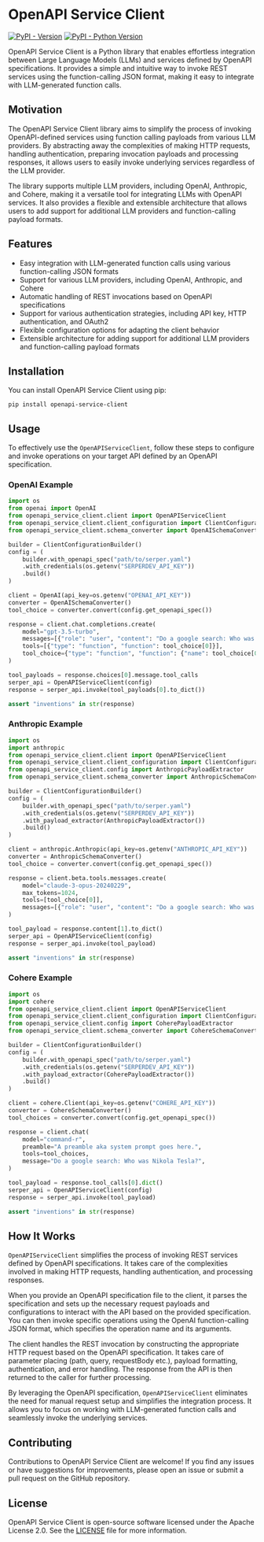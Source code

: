 # OpenAPI Service Client
[![PyPI - Version](https://img.shields.io/pypi/v/openapi-service-client.svg)](https://pypi.org/project/openapi-service-client)
[![PyPI - Python Version](https://img.shields.io/pypi/pyversions/openapi-service-client.svg)](https://pypi.org/project/openapi-service-client)


OpenAPI Service Client is a Python library that enables effortless integration between Large Language Models (LLMs) and services defined by OpenAPI specifications. It provides a simple and intuitive way to invoke REST services using the function-calling JSON format, making it easy to integrate with LLM-generated function calls.

## Motivation

The OpenAPI Service Client library aims to simplify the process of invoking OpenAPI-defined services using function calling payloads from various LLM providers. By abstracting away the complexities of making HTTP requests, handling authentication, preparing invocation payloads and processing responses, it allows users to easily invoke underlying services regardless of the LLM provider.

The library supports multiple LLM providers, including OpenAI, Anthropic, and Cohere, making it a versatile tool for integrating LLMs with OpenAPI services. It also provides a flexible and extensible architecture that allows users to add support for additional LLM providers and function-calling payload formats.

## Features

- Easy integration with LLM-generated function calls using various function-calling JSON formats
- Support for various LLM providers, including OpenAI, Anthropic, and Cohere
- Automatic handling of REST invocations based on OpenAPI specifications
- Support for various authentication strategies, including API key, HTTP authentication, and OAuth2
- Flexible configuration options for adapting the client behavior
- Extensible architecture for adding support for additional LLM providers and function-calling payload formats


## Installation

You can install OpenAPI Service Client using pip:

```shell
pip install openapi-service-client
```

## Usage

To effectively use the `OpenAPIServiceClient`, follow these steps to configure and invoke operations on your target API defined by an OpenAPI specification.

### OpenAI Example

```python
import os
from openai import OpenAI
from openapi_service_client.client import OpenAPIServiceClient
from openapi_service_client.client_configuration import ClientConfigurationBuilder
from openapi_service_client.schema_converter import OpenAISchemaConverter

builder = ClientConfigurationBuilder()
config = (
    builder.with_openapi_spec("path/to/serper.yaml")
    .with_credentials(os.getenv("SERPERDEV_API_KEY"))
    .build()
)

client = OpenAI(api_key=os.getenv("OPENAI_API_KEY"))
converter = OpenAISchemaConverter()
tool_choice = converter.convert(config.get_openapi_spec())

response = client.chat.completions.create(
    model="gpt-3.5-turbo",
    messages=[{"role": "user", "content": "Do a google search: Who was Nikola Tesla?"}],
    tools=[{"type": "function", "function": tool_choice[0]}],
    tool_choice={"type": "function", "function": {"name": tool_choice[0]["name"]}},
)

tool_payloads = response.choices[0].message.tool_calls
serper_api = OpenAPIServiceClient(config)
response = serper_api.invoke(tool_payloads[0].to_dict())

assert "inventions" in str(response)
```

### Anthropic Example

```python
import os
import anthropic
from openapi_service_client.client import OpenAPIServiceClient
from openapi_service_client.client_configuration import ClientConfigurationBuilder
from openapi_service_client.config import AnthropicPayloadExtractor
from openapi_service_client.schema_converter import AnthropicSchemaConverter

builder = ClientConfigurationBuilder()
config = (
    builder.with_openapi_spec("path/to/serper.yaml")  
    .with_credentials(os.getenv("SERPERDEV_API_KEY"))
    .with_payload_extractor(AnthropicPayloadExtractor())
    .build()
)

client = anthropic.Anthropic(api_key=os.getenv("ANTHROPIC_API_KEY"))
converter = AnthropicSchemaConverter()
tool_choice = converter.convert(config.get_openapi_spec())

response = client.beta.tools.messages.create(
    model="claude-3-opus-20240229",
    max_tokens=1024,
    tools=[tool_choice[0]],
    messages=[{"role": "user", "content": "Do a google search: Who was Nikola Tesla?"}],
)

tool_payload = response.content[1].to_dict()
serper_api = OpenAPIServiceClient(config)
response = serper_api.invoke(tool_payload)

assert "inventions" in str(response)
```
### Cohere Example

```python
import os
import cohere
from openapi_service_client.client import OpenAPIServiceClient
from openapi_service_client.client_configuration import ClientConfigurationBuilder
from openapi_service_client.config import CoherePayloadExtractor
from openapi_service_client.schema_converter import CohereSchemaConverter

builder = ClientConfigurationBuilder()
config = (
    builder.with_openapi_spec("path/to/serper.yaml")
    .with_credentials(os.getenv("SERPERDEV_API_KEY"))
    .with_payload_extractor(CoherePayloadExtractor())
    .build()
)

client = cohere.Client(api_key=os.getenv("COHERE_API_KEY"))
converter = CohereSchemaConverter()
tool_choices = converter.convert(config.get_openapi_spec())

response = client.chat(
    model="command-r",
    preamble="A preamble aka system prompt goes here.",
    tools=tool_choices,
    message="Do a google search: Who was Nikola Tesla?",
)

tool_payload = response.tool_calls[0].dict()
serper_api = OpenAPIServiceClient(config)
response = serper_api.invoke(tool_payload)

assert "inventions" in str(response)
```

## How It Works
`OpenAPIServiceClient` simplifies the process of invoking REST services defined by OpenAPI specifications. It takes care of the complexities involved in making HTTP requests, handling authentication, and processing responses.

When you provide an OpenAPI specification file to the client, it parses the specification and sets up the necessary request payloads and configurations to interact with the API based on the provided specification. You can then invoke specific operations using the OpenAI function-calling JSON format, which specifies the operation name and its arguments.

The client handles the REST invocation by constructing the appropriate HTTP request based on the OpenAPI specification. It takes care of parameter placing (path, query, requestBody etc.), payload formatting, authentication, and error handling. The response from the API is then returned to the caller for further processing.

By leveraging the OpenAPI specification, `OpenAPIServiceClient` eliminates the need for manual request setup and simplifies the integration process. It allows you to focus on working with LLM-generated function calls and seamlessly invoke the underlying services.

## Contributing

Contributions to OpenAPI Service Client are welcome! If you find any issues or have suggestions for improvements, please open an issue or submit a pull request on the GitHub repository.

## License

OpenAPI Service Client is open-source software licensed under the Apache License 2.0. See the [LICENSE](LICENSE) file for more information.
